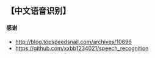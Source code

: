 【中文语音识别】
---

#### 感谢

- <http://blog.topspeedsnail.com/archives/10696>
- <https://github.com/xxbb1234021/speech_recognition>

